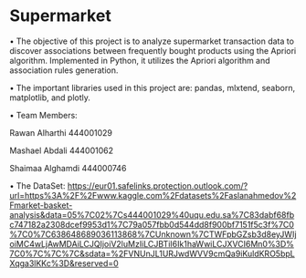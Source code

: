 # Supermarket

• The objective of this project is to analyze supermarket transaction data to discover associations between frequently bought products using the Apriori algorithm. Implemented in Python, it utilizes the Apriori algorithm and association rules generation.

• The important libraries used in this project are: pandas, mlxtend, seaborn, matplotlib, and plotly.

• Team Members: 

Rawan Alharthi 444001029

Mashael Abdali 444001062

Shaimaa Alghamdi 444000746

• The DataSet: https://eur01.safelinks.protection.outlook.com/?url=https%3A%2F%2Fwww.kaggle.com%2Fdatasets%2Faslanahmedov%2Fmarket-basket-analysis&data=05%7C02%7Cs444001029%40uqu.edu.sa%7C83dabf68fbc747182a2308dcef9953d1%7C79a057fbb0d544dd8f900bf7151f5c3f%7C0%7C0%7C638648689036113868%7CUnknown%7CTWFpbGZsb3d8eyJWIjoiMC4wLjAwMDAiLCJQIjoiV2luMzIiLCJBTiI6Ik1haWwiLCJXVCI6Mn0%3D%7C0%7C%7C%7C&sdata=%2FVNUnJL1URJwdWVV9cmQa9iKuldKRO5bpLXqga3lKKc%3D&reserved=0
